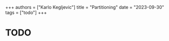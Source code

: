 +++
authors = ["Karlo Kegljevic"]
title = "Partitioning"
date = "2023-09-30"
tags = ["todo"]
+++

# TODO